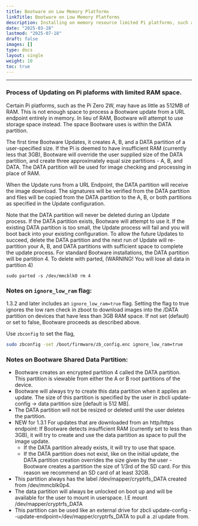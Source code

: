 ```yaml
---
title: Bootware on Low Memory Platforms
linkTitle: Bootware on Low Memory Platforms
description: Installing on memory resource limited Pi platforms, such as the PiZero 2W
date: "2025-03-28"
lastmod: "2025-07-18"
draft: false
images: []
type: docs
layout: single
weight: 10
toc: true
---
```


-----

### Process of Updating on Pi plaforms with limited RAM space.

Certain Pi platforms, such as the Pi Zero 2W, may have as little as 512MB of RAM. This is not enough space to process a Bootware update from a URL endpoint entirely in memory. In lieu of RAM, Bootware will attempt to use storage space instead. The space Bootware uses is within the DATA partition.

The first time Bootware Updates, it creates A, B, and a DATA partition of a user-specified size. If the Pi is deemed to have insufficient RAM (currently less that 3GB), Bootware will override the user supplied size of the DATA partition, and create three approximately equal size partitions - A, B, and DATA. The DATA partition will be used for image checking and processing in place of RAM.

When the Update runs from a URL Endpoint, the DATA partition will receive the image download. The signatures will be verified from the DATA partition and files will be copied from the DATA partition to the A, B, or both partitions as specified in the Update configuration.

Note that the DATA partition will never be deleted during an Update process. If the DATA partition exists, Bootware will attempt to use it. If the existing DATA partition is too small, the Update process will fail and you will boot back into your existing configuration. To allow the future Updates to succeed, delete the DATA partition and the next run of Update will re-partition your A, B, and DATA partitions with sufficient space to complete the update process. For standard Bootware installations, the DATA partition will be partition 4. To delete with parted, (WARNING! You will lose all data in partition 4)

`sudo parted -s /dev/mmcblk0 rm 4`

### Notes on `ignore_low_ram` flag:

1.3.2 and later includes an `ignore_low_ram=true` flag. Setting the flag to true ignores the low ram check in zboot to download images into the /DATA partition on devices that have less than 3GB RAM space. If not set (default) or set to false, Bootware proceeds as described above.

Use `zbconfig` to set the flag,

```bash
sudo zbconfig -set /boot/firmware/zb_config.enc ignore_low_ram=true
```

### Notes on Bootware Shared Data Partition:

 - Bootware creates an encrypted partition 4 called the DATA partition. This partition is viewable from either the A or B root partitions of the device. 
 - Bootware will always try to create this data partition when it applies an update. The size of this partition is specified by the user in zbcli update-config -> data partition size [default is 512 MB].
 - The DATA partition will not be resized or deleted until the user deletes the partition.
 - NEW for 1.3.1  For updates that are downloaded from an http/https endpoint: If Bootware detects insufficient RAM (currently set to less than 3GB), it will try to create and use the data partition as space to pull the image update.
   - If the DATA partition already exists, it will try to use that space.
   - If the DATA partition does not exist, like on the initial update, the DATA partition creation overrides the size given by the user - Bootware creates a partition the size of 1/3rd of the SD card. For this reason we recommend an SD card of at least 32GB.
 - This partition always has the label /dev/mapper/cryptrfs_DATA created from /dev/mmcblk0p4.
 - The data partition will always be unlocked on boot up and will be available for the user to mount in userspace. I.E mount /dev/mapper/cryptrfs_DATA <directory>
 - This partition can be used like an external drive for zbcli update-config --update-endpoint=/dev/mapper/cryptrfs_DATA to pull a .zi update from.



